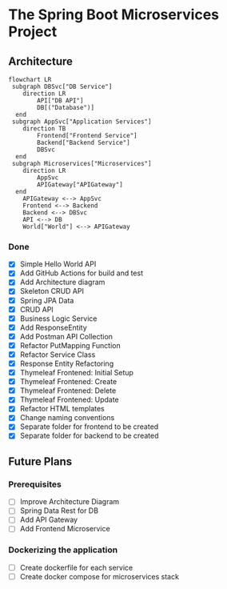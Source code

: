 # The Spring Boot Microservices Project

## Architecture

```mermaid
flowchart LR
 subgraph DBSvc["DB Service"]
    direction LR
        API["DB API"]
        DB[("Database")]
  end
 subgraph AppSvc["Application Services"]
    direction TB
        Frontend["Frontend Service"]
        Backend["Backend Service"]
        DBSvc
  end
 subgraph Microservices["Microservices"]
    direction LR
        AppSvc
        APIGateway["APIGateway"]
  end
    APIGateway <--> AppSvc
    Frontend <--> Backend
    Backend <--> DBSvc
    API <--> DB
    World["World"] <--> APIGateway
```

### Done

- [x] Simple Hello World API
- [x] Add GitHub Actions for build and test
- [x] Add Architecture diagram
- [x] Skeleton CRUD API
- [x] Spring JPA Data
- [x] CRUD API
- [x] Business Logic Service
- [x] Add ResponseEntity
- [x] Add Postman API Collection
- [x] Refactor PutMapping Function
- [x] Refactor Service Class
- [x] Response Entity Refactoring
- [x] Thymeleaf Frontened: Initial Setup
- [x] Thymeleaf Frontened: Create
- [x] Thymeleaf Frontened: Delete
- [x] Thymeleaf Frontened: Update
- [x] Refactor HTML templates
- [x] Change naming conventions
- [x] Separate folder for frontend to be created
- [x] Separate folder for backend to be created

## Future Plans

### Prerequisites

- [ ] Improve Architecture Diagram
- [ ] Spring Data Rest for DB
- [ ] Add API Gateway
- [ ] Add Frontend Microservice

### Dockerizing the application

- [ ] Create dockerfile for each service
- [ ] Create docker compose for microservices stack

